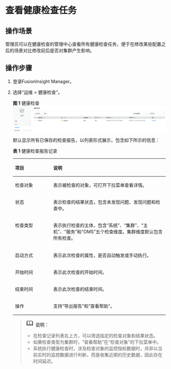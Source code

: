 # 查看健康检查任务<a name="admin_guide_000077"></a>

## 操作场景<a name="zh-cn_topic_0263899580_s3a6dc04b2b5543e3ac5ac42ea4fc71c1"></a>

管理员可以在健康检查的管理中心查看所有健康检查任务，便于在修改某些配置之后的场景对比修改前后是否对集群产生影响。

## 操作步骤<a name="zh-cn_topic_0263899580_section1668545761818"></a>

1.  登录FusionInsight Manager。
2.  选择“运维  \>  健康检查“。

    **图 1**  健康检查<a name="zh-cn_topic_0263899580_fig172457103515"></a>  
    ![](figures/健康检查.png "健康检查")

    默认显示所有已保存的检查报告，以列表形式展示，包含如下所示的信息：

    **表 1**  健康检查报告记录

    <a name="zh-cn_topic_0263899580_table2021914551714"></a>
    <table><thead align="left"><tr id="zh-cn_topic_0263899580_row14219165171713"><th class="cellrowborder" valign="top" width="25%" id="mcps1.2.3.1.1"><p id="zh-cn_topic_0263899580_p8219175101716"><a name="zh-cn_topic_0263899580_p8219175101716"></a><a name="zh-cn_topic_0263899580_p8219175101716"></a>项目</p>
    </th>
    <th class="cellrowborder" valign="top" width="75%" id="mcps1.2.3.1.2"><p id="zh-cn_topic_0263899580_p162193513176"><a name="zh-cn_topic_0263899580_p162193513176"></a><a name="zh-cn_topic_0263899580_p162193513176"></a>说明</p>
    </th>
    </tr>
    </thead>
    <tbody><tr id="zh-cn_topic_0263899580_row1321918512179"><td class="cellrowborder" valign="top" width="25%" headers="mcps1.2.3.1.1 "><p id="zh-cn_topic_0263899580_p172196591712"><a name="zh-cn_topic_0263899580_p172196591712"></a><a name="zh-cn_topic_0263899580_p172196591712"></a>检查对象</p>
    </td>
    <td class="cellrowborder" valign="top" width="75%" headers="mcps1.2.3.1.2 "><p id="zh-cn_topic_0263899580_p1721917520170"><a name="zh-cn_topic_0263899580_p1721917520170"></a><a name="zh-cn_topic_0263899580_p1721917520170"></a>表示被检查的对象，可打开下拉菜单查看详情。</p>
    </td>
    </tr>
    <tr id="zh-cn_topic_0263899580_row6219165161716"><td class="cellrowborder" valign="top" width="25%" headers="mcps1.2.3.1.1 "><p id="zh-cn_topic_0263899580_p1421985131714"><a name="zh-cn_topic_0263899580_p1421985131714"></a><a name="zh-cn_topic_0263899580_p1421985131714"></a>状态</p>
    </td>
    <td class="cellrowborder" valign="top" width="75%" headers="mcps1.2.3.1.2 "><p id="zh-cn_topic_0263899580_p7219145131715"><a name="zh-cn_topic_0263899580_p7219145131715"></a><a name="zh-cn_topic_0263899580_p7219145131715"></a>表示检查的结果状态，包含未发现问题、发现问题和检查中。</p>
    </td>
    </tr>
    <tr id="zh-cn_topic_0263899580_row124099110141"><td class="cellrowborder" valign="top" width="25%" headers="mcps1.2.3.1.1 "><p id="zh-cn_topic_0263899580_p741118141416"><a name="zh-cn_topic_0263899580_p741118141416"></a><a name="zh-cn_topic_0263899580_p741118141416"></a>检查类型</p>
    </td>
    <td class="cellrowborder" valign="top" width="75%" headers="mcps1.2.3.1.2 "><p id="zh-cn_topic_0263899580_p16411117145"><a name="zh-cn_topic_0263899580_p16411117145"></a><a name="zh-cn_topic_0263899580_p16411117145"></a>表示执行检查的主体，包含“系统”、“集群”、“主机”、“服务”和“OMS”五个检查维度。集群维度默认包含所有检查。</p>
    </td>
    </tr>
    <tr id="zh-cn_topic_0263899580_row1842992518191"><td class="cellrowborder" valign="top" width="25%" headers="mcps1.2.3.1.1 "><p id="zh-cn_topic_0263899580_p5430202591910"><a name="zh-cn_topic_0263899580_p5430202591910"></a><a name="zh-cn_topic_0263899580_p5430202591910"></a>启动方式</p>
    </td>
    <td class="cellrowborder" valign="top" width="75%" headers="mcps1.2.3.1.2 "><p id="zh-cn_topic_0263899580_p043016252193"><a name="zh-cn_topic_0263899580_p043016252193"></a><a name="zh-cn_topic_0263899580_p043016252193"></a>表示此次检查的属性，是否自动触发或手动执行。</p>
    </td>
    </tr>
    <tr id="zh-cn_topic_0263899580_row202211955172"><td class="cellrowborder" valign="top" width="25%" headers="mcps1.2.3.1.1 "><p id="zh-cn_topic_0263899580_p32214531719"><a name="zh-cn_topic_0263899580_p32214531719"></a><a name="zh-cn_topic_0263899580_p32214531719"></a>开始时间</p>
    </td>
    <td class="cellrowborder" valign="top" width="75%" headers="mcps1.2.3.1.2 "><p id="zh-cn_topic_0263899580_p172211950173"><a name="zh-cn_topic_0263899580_p172211950173"></a><a name="zh-cn_topic_0263899580_p172211950173"></a>表示此次检查的开始时间。</p>
    </td>
    </tr>
    <tr id="zh-cn_topic_0263899580_row71382020194815"><td class="cellrowborder" valign="top" width="25%" headers="mcps1.2.3.1.1 "><p id="zh-cn_topic_0263899580_p1913913203480"><a name="zh-cn_topic_0263899580_p1913913203480"></a><a name="zh-cn_topic_0263899580_p1913913203480"></a>结束时间</p>
    </td>
    <td class="cellrowborder" valign="top" width="75%" headers="mcps1.2.3.1.2 "><p id="zh-cn_topic_0263899580_p8139920114816"><a name="zh-cn_topic_0263899580_p8139920114816"></a><a name="zh-cn_topic_0263899580_p8139920114816"></a>表示此次检查的结束时间。</p>
    </td>
    </tr>
    <tr id="zh-cn_topic_0263899580_row2088612683515"><td class="cellrowborder" valign="top" width="25%" headers="mcps1.2.3.1.1 "><p id="zh-cn_topic_0263899580_p4887186183511"><a name="zh-cn_topic_0263899580_p4887186183511"></a><a name="zh-cn_topic_0263899580_p4887186183511"></a>操作</p>
    </td>
    <td class="cellrowborder" valign="top" width="75%" headers="mcps1.2.3.1.2 "><p id="zh-cn_topic_0263899580_p48877663516"><a name="zh-cn_topic_0263899580_p48877663516"></a><a name="zh-cn_topic_0263899580_p48877663516"></a>支持“导出报告”和“查看帮助”。</p>
    </td>
    </tr>
    </tbody>
    </table>

    >![](public_sys-resources/icon-note.gif) **说明：** 
    >-   在检查记录列表右上方，可以筛选指定的检查对象和结果状态。
    >-   如果检查类型为集群时，“查看帮助”在“检查对象”的下拉菜单中。
    >-   系统执行健康检查时，涉及检查对象的监控指标数据时，并非以当前实时的监控数据进行判断，而是收集近期的历史数据，因此存在时间延迟。


